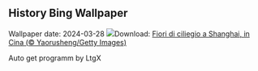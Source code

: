 ## History Bing Wallpaper
Wallpaper date: 2024-03-28
![](https://www.bing.com/th?id=OHR.ShanghaiBlossoms_IT-IT7775972818_UHD.jpg&w=1000)Download: [Fiori di ciliegio a Shanghai, in Cina (© Yaorusheng/Getty Images)](https://www.bing.com/th?id=OHR.ShanghaiBlossoms_IT-IT7775972818_UHD.jpg)

Auto get programm by LtgX

